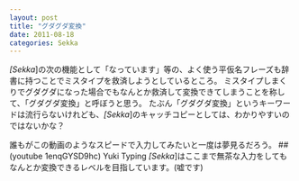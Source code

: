 ```yaml
---
layout: post
title: "グダグダ変換"
date: 2011-08-18
categories: Sekka
---
```

*[Sekka*]の次の機能として「なっています」等の、よく使う平仮名フレーズも辞書に持つことでミスタイプを救済しようとしているところ。
ミスタイプしまくりでグダグダになった場合でもなんとか救済して変換できてしまうことを称して、「グダグダ変換」と呼ぼうと思う。
たぶん「グダグダ変換」というキーワードは流行らないけれども、*[Sekka*]のキャッチコピーとしては、わかりやすいのではないかな？

誰もがこの動画のようなスピードで入力してみたいと一度は夢見るだろう。
 ##(youtube 1enqGYSD9hc)  ‪Yuki Typing
*[Sekka*]はここまで無茶な入力をしてもなんとか変換できるレベルを目指しています。(嘘です)
